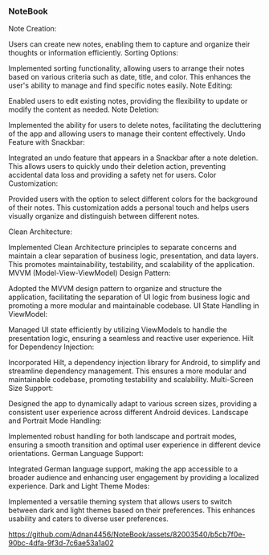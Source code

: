 ### NoteBook

Note Creation:

Users can create new notes, enabling them to capture and organize their thoughts or information efficiently.
Sorting Options:

Implemented sorting functionality, allowing users to arrange their notes based on various criteria such as date, title, and color. This enhances the user's ability to manage and find specific notes easily.
Note Editing:

Enabled users to edit existing notes, providing the flexibility to update or modify the content as needed.
Note Deletion:

Implemented the ability for users to delete notes, facilitating the decluttering of the app and allowing users to manage their content effectively.
Undo Feature with Snackbar:

Integrated an undo feature that appears in a Snackbar after a note deletion. This allows users to quickly undo their deletion action, preventing accidental data loss and providing a safety net for users.
Color Customization:

Provided users with the option to select different colors for the background of their notes. This customization adds a personal touch and helps users visually organize and distinguish between different notes.

Clean Architecture:

Implemented Clean Architecture principles to separate concerns and maintain a clear separation of business logic, presentation, and data layers. This promotes maintainability, testability, and scalability of the application.
MVVM (Model-View-ViewModel) Design Pattern:

Adopted the MVVM design pattern to organize and structure the application, facilitating the separation of UI logic from business logic and promoting a more modular and maintainable codebase.
UI State Handling in ViewModel:

Managed UI state efficiently by utilizing ViewModels to handle the presentation logic, ensuring a seamless and reactive user experience.
Hilt for Dependency Injection:

Incorporated Hilt, a dependency injection library for Android, to simplify and streamline dependency management. This ensures a more modular and maintainable codebase, promoting testability and scalability.
Multi-Screen Size Support:

Designed the app to dynamically adapt to various screen sizes, providing a consistent user experience across different Android devices.
Landscape and Portrait Mode Handling:

Implemented robust handling for both landscape and portrait modes, ensuring a smooth transition and optimal user experience in different device orientations.
German Language Support:

Integrated German language support, making the app accessible to a broader audience and enhancing user engagement by providing a localized experience.
Dark and Light Theme Modes:

Implemented a versatile theming system that allows users to switch between dark and light themes based on their preferences. This enhances usability and caters to diverse user preferences.

https://github.com/Adnan4456/NoteBook/assets/82003540/b5cb7f0e-90bc-4dfa-9f3d-7c6ae53a1a02

